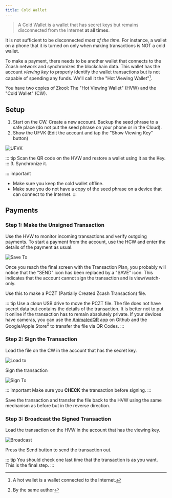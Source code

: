 ```yaml
---
title: Cold Wallet
---
```


> A Cold Wallet is a wallet that has secret keys but remains disconnected from the Internet **at all times**.

It is not sufficient to be disconnected _most of the time_. For instance, a wallet on a phone that it is turned on only when making transactions is NOT a cold wallet.

To make a payment, there needs to be another wallet that connects to the Zcash network and synchronizes the blockchain data. This wallet has the account _viewing key_ to properly identify the wallet transactions but is not capable of spending any funds. We'll call it the "Hot Viewing Wallet"[^1].

You have two copies of Zkool: The "Hot Viewing Wallet" (HVW) and the "Cold Wallet" (CW).

## Setup

1. Start on the CW. Create a new account. Backup the seed phrase to a safe place (do not put the seed phrase on your phone or in the Cloud).
2. Show the UFVK (Edit the account and tap the "Show Viewing Key" button)

![UFVK](./images/06.ufvk.png)

::: tip
Scan the QR code on the HVW and restore a wallet using it as the Key.
:::
3. Synchronize it.

::: important
- Make sure you keep the cold wallet offline.
- Make sure you do not have a copy of the seed phrase on a device that can
connect to the Internet.
:::

## Payments

### Step 1: Make the **Unsigned** Transaction

Use the HVW to monitor incoming transactions and verify outgoing payments. To
start a payment from the account, use the HCW and enter the details of the
payment as usual.

![Save Tx](./images/07.save.png)

Once you reach the final screen with the Transaction Plan, you probably will
notice that the "SEND" icon has been replaced by a "SAVE" icon. This indicates
that the account cannot sign the transaction and is view/watch-only.

Use this to make a PCZT (Partially Created Zcash Transaction) file.

::: tip
Use a *clean* USB drive to move the PCZT file. The file does not have secret
data but contains the details of the transaction. It is better not to put it
online if the transaction has to remain absolutely private.
If your devices have cameras, you can use the [AnimatedQR][1] app on Github
and the Google/Apple Store[^2] to transfer the file via QR Codes.
:::

### Step 2: Sign the Transaction

Load the file on the CW in the account that has the secret key.

![Load tx](./images/08.load.png)

Sign the transaction

![Sign Tx](./images/09.sign.png)

::: important
Make sure you **CHECK** the transaction before signing.
:::

Save the transaction and transfer the file back to the HVW using the same
mechanism as before but in the reverse direction.

### Step 3: Broadcast the Signed Transaction

Load the transaction on the HVW in the account that has the viewing key.

![Broadcast](./images/10.broadcast.png)

Press the Send button to send the transaction out.

::: tip
You should check one last time that the transaction is as you want. This is the
final step.
:::


[1]: https://github.com/hhanh00/animated-qr
[^1]: A hot wallet is a wallet connected to the Internet.
[^2]: By the same author
